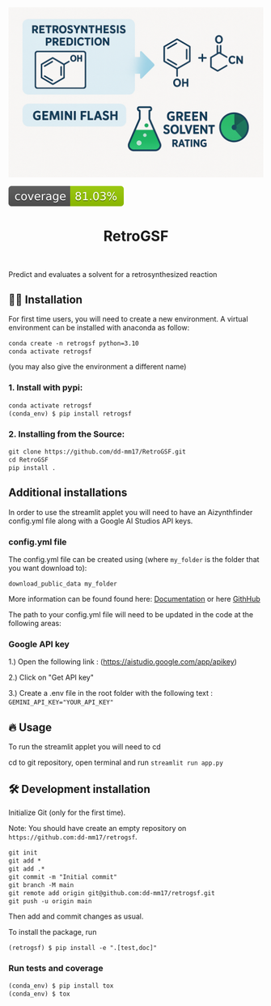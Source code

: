 ![Project Logo](assets/banner.png)

![Coverage Status](assets/coverage-badge.svg)

<h1 align="center">
RetroGSF
</h1>

<br>


Predict and evaluates a solvent for a retrosynthesized reaction

## 👩‍💻 Installation

For first time users, you will need to create a new environment. A virtual environment can be installed with anaconda as follow:

```
conda create -n retrogsf python=3.10
conda activate retrogsf
```
(you may also give the environment a different name)

### 1. Install with pypi:
```
conda activate retrogsf
(conda_env) $ pip install retrogsf
```

### 2. Installing from the Source:
```
git clone https://github.com/dd-mm17/RetroGSF.git
cd RetroGSF
pip install .
```

## Additional installations
In order to use the streamlit applet you will need to have an Aizynthfinder config.yml file along with a Google AI Studios API keys.

### config.yml file
The config.yml file can be created using (where ```my_folder``` is the folder that you want download to): 
```
download_public_data my_folder
```

More information can be found found here: [Documentation](https://molecularai.github.io/aizynthfinder/#) or here [GithHub](https://github.com/MolecularAI/aizynthfinder?tab=readme-ov-file)

The path to your config.yml file will need to be updated in the code at the following areas:


### Google API key

1.) Open the following link : (https://aistudio.google.com/app/apikey)

2.) Click on "Get API key"

3.) Create a .env file in the root folder with the following text : ```GEMINI_API_KEY="YOUR_API_KEY"```




## 🔥 Usage
To run the streamlit applet you will need to cd 

cd to git repository, open terminal and run ```streamlit run app.py```





## 🛠️ Development installation

Initialize Git (only for the first time). 

Note: You should have create an empty repository on `https://github.com:dd-mm17/retrogsf`.

```
git init
git add * 
git add .*
git commit -m "Initial commit" 
git branch -M main
git remote add origin git@github.com:dd-mm17/retrogsf.git 
git push -u origin main
```

Then add and commit changes as usual. 

To install the package, run

```
(retrogsf) $ pip install -e ".[test,doc]"
```

### Run tests and coverage

```
(conda_env) $ pip install tox
(conda_env) $ tox
```



